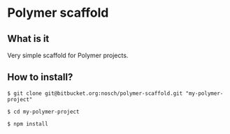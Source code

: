# Polymer scaffold

## What is it

Very simple scaffold for Polymer projects.

## How to install?
    
    $ git clone git@bitbucket.org:nosch/polymer-scaffold.git "my-polymer-project"
    
    $ cd my-polymer-project

    $ npm install
